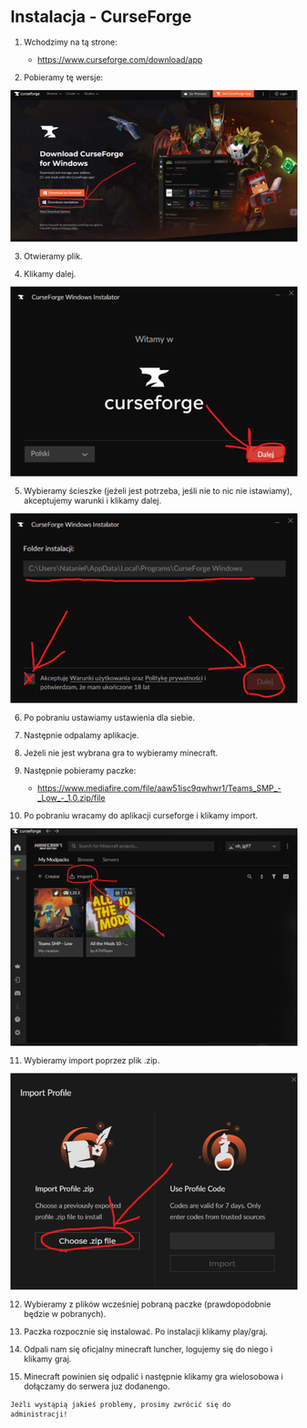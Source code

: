 # Instalacja - CurseForge

1. Wchodzimy na tą strone:
   - https://www.curseforge.com/download/app
     
2. Pobieramy tę wersje:
<img alt="Image" src="https://github.com/n2gh0st/Teams-SMP/blob/43cf6f6d3c4072be8c857400f621f1493f50e524/zdj/p1.png" />

3. Otwieramy plik.

4. Klikamy dalej.
<img alt="Image" src="https://github.com/n2gh0st/Teams-SMP/blob/43cf6f6d3c4072be8c857400f621f1493f50e524/zdj/p2.png" />

5. Wybieramy ścieszke (jeżeli jest potrzeba, jeśli nie to nic nie istawiamy), akceptujemy warunki i klikamy dalej.
<img alt="Image" src="https://github.com/n2gh0st/Teams-SMP/blob/43cf6f6d3c4072be8c857400f621f1493f50e524/zdj/p3.png" />

6. Po pobraniu ustawiamy ustawienia dla siebie.

7. Następnie odpalamy aplikacje.

8. Jeżeli nie jest wybrana gra to wybieramy minecraft.

9. Następnie pobieramy paczke:
   - https://www.mediafire.com/file/aaw51isc9qwhwr1/Teams_SMP_-_Low_-_1.0.zip/file

10. Po pobraniu wracamy do aplikacji curseforge i klikamy import.
<img alt="Image" src="https://github.com/n2gh0st/Teams-SMP/blob/0690f7fb0f31e3cbda176659c5996ed16d0edfae/zdj/p4.png" />

11. Wybieramy import poprzez plik .zip.
<img alt="Image" src="https://github.com/n2gh0st/Teams-SMP/blob/0690f7fb0f31e3cbda176659c5996ed16d0edfae/zdj/p5.png" />

12. Wybieramy z plików wcześniej pobraną paczke (prawdopodobnie będzie w pobranych).

13. Paczka rozpocznie się instalować. Po instalacji klikamy play/graj.

14. Odpali nam się oficjalny minecraft luncher, logujemy się do niego i klikamy graj.

15. Minecraft powinien się odpalić i następnie klikamy gra wielosobowa i dołączamy do serwera juz dodanengo.


<code>Jeżli wystąpią jakieś problemy, prosimy zwrócić się do administracji!</code>
